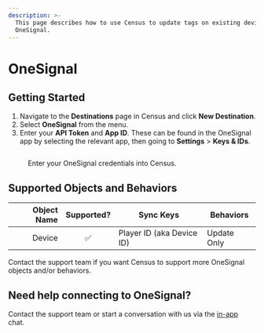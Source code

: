 ```yaml
---
description: >-
  This page describes how to use Census to update tags on existing devices in
  OneSignal.
---
```


# OneSignal

## Getting Started

1. Navigate to the **Destinations** page in Census and click **New Destination**.
2. Select **OneSignal** from the menu.
3. Enter your **API Token** and **App ID**. These can be found in the OneSignal app by selecting the relevant app, then going to **Settings** > **Keys & IDs**.

<figure><img src="../.gitbook/assets/Screenshot 2023-01-09 at 9.16.46 AM.png" alt=""><figcaption><p>Enter your OneSignal credentials into Census.</p></figcaption></figure>

## Supported Objects and Behaviors

| **Object Name** | **Supported?** | **Sync Keys**           | **Behaviors** |
| --------------: | :------------: | ------------------------- | ------------- |
|          Device |        ✅       | Player ID (aka Device ID) | Update Only   |

Contact the support team if you want Census to support more OneSignal objects and/or behaviors.

## Need help connecting to OneSignal?

Contact the support team or start a conversation with us via the [in-app](https://app.getcensus.com) chat.
